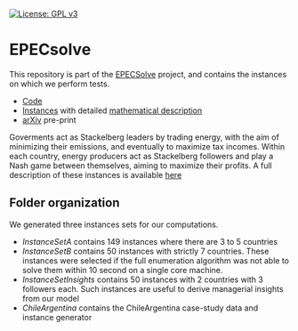 [![License: GPL v3](https://img.shields.io/badge/License-GPLv3-blue.svg)](https://www.gnu.org/licenses/gpl-3.0)

# EPECsolve
This repository is part of the [EPECSolve](https://github.com/ssriram1992/EPECsolve/) project, and contains the instances on which we perform tests.
- [Code](https://github.com/ssriram1992/EPECsolve/)
- [Instances](https://github.com/ds4dm/EPECInstances) with detailed [mathematical description](https://github.com/ds4dm/EPECInstances/blob/master/Description.pdf)
- [arXiv](https://arxiv.org/abs/1910.06452) pre-print


Goverments act as Stackelberg leaders by trading energy, with the aim of minimizing their emissions, and eventually to maximize tax incomes. Within each country, energy producers act as Stackelberg followers and play a Nash game between themselves, aiming to maximize their profits.  A full description of these instances is available [here](Description.pdf)


## Folder organization

We generated three instances sets for our computations. 
- _InstanceSetA_ contains 149 instances where there are 3 to 5 countries 
- _InstanceSetB_ contains 50 instances with strictly 7 countries. These instances were selected if the full enumeration algorithm was not able to solve them within 10 second on a single core machine.
- _InstanceSetInsights_ contains 50 instances with 2 countries with 3 followers each. Such instances are useful to derive managerial insights from our model 
- _ChileArgentina_ contains the ChileArgentina case-study data and instance generator
